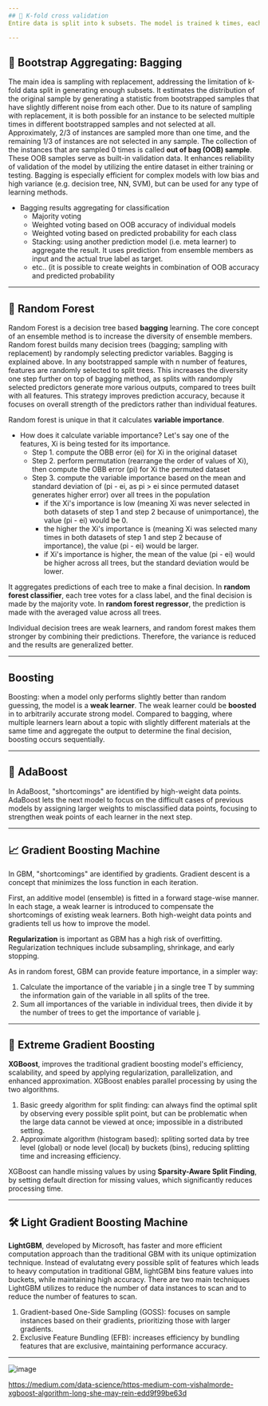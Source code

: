 ```yaml
---
## 🔁 K-fold cross validation
Entire data is split into k subsets. The model is trained k times, each time using k-1 folds for training and the remaining fold for validation. While it allows every data point to be used in both training and validation, it has limitations. One limitation is that the models trained on different folds are not completely independent, affecting the reliability of the model performance. It is also limited by the fixed number of folds, which can reduce granularity of model evaluation.

---
```



## 🎲 Bootstrap Aggregating: Bagging
The main idea is sampling with replacement, addressing the limitation of k-fold data split in generating enough subsets. It estimates the distribution of the original sample by generating a statistic from  bootstrapped samples that have slightly different noise from each other. Due to its nature of sampling with replacement, it is both possible for an instance to be selected multiple times in different bootstrapped samples and not selected at all. Approximately, 2/3 of instances are sampled more than one time, and the remaining 1/3 of instances are not selected in any sample. The collection of the instances that are sampled 0 times is called **out of bag (OOB) sample**. These OOB samples serve as built-in validation data. It enhances reliability of validation of the model by utilizing the entire dataset in either training or testing. Bagging is especially efficient for complex models with low bias and high variance (e.g. decision tree, NN, SVM), but can be used for any type of learning methods.

- Bagging results aggregating 
for classification
  * Majority voting
  * Weighted voting based on OOB accuracy of individual models
  * Weighted voting based on predicted probability for each class
  * Stacking: using another prediction model (i.e. meta learner) to aggregate the result. It uses prediction from ensemble members as input and the actual true label as target.
  * etc.. (it is possible to create weights in combination of OOB accuracy and predicted probability

---
## 🌲 Random Forest
Random Forest is a decision tree based **bagging** learning. The core concept of an ensemble method is to increase the diversity of ensemble members. Random forest builds many decision trees (bagging; sampling with replacement) by randomply selecting predictor variables. Bagging is explained above. In any bootstrapped sample with n number of features, features are randomly selected to split trees. This increases the diversity one step further on top of bagging method, as splits with randomply selected predictors generate more various outputs, compared to trees built with all features. This strategy improves prediction accuracy, because it focuses on overall strength of the predictors rather than individual features.

Random forest is unique in that it calculates **variable importance**.
- How does it calculate variable importance?
  Let's say one of the features, Xi is being tested for its importance.
  * Step 1. compute the OBB error (ei) for Xi in the original dataset
  * Step 2. perform permutation (rearrange the order of values of Xi), then compute the OBB error (pi) for Xi the permuted dataset
  * Step 3. compute the variable importance based on the mean and standard deviation of (pi - ei, as pi > ei since permuted dataset generates higher error) over all trees in the population
     - if the Xi's importance is low (meaning Xi was never selected in both datasets of step 1 and step 2 because of unimportance), the value (pi - ei) would be 0.
     - the higher the Xi's importance is (meaning Xi was selected many times in both datasets of step 1 and step 2 because of importance), the value (pi - ei) would be larger.
     - if Xi's importance is higher, the mean of the value (pi - ei) would be higher across all trees, but the standard deviation would be lower.

It aggregates predictions of each tree to make a final decision. In **random forest classifier**, each tree votes for a class label, and the final decision is made by the majority vote. In **random forest regressor**, the prediction is made with the averaged value across all trees.

Individual decision trees are weak learners, and random forest makes them stronger by combining their predictions. Therefore, the variance is reduced and the results are generalized better.

---
## Boosting
Boosting: when a model only performs slightly better than random guessing, the model is a **weak learner**. The weak learner could be **boosted** in to arbitrarily accurate strong model. Compared to bagging, where multiple learners learn about a topic with slightly different materials at the same time and aggregate the output to determine the final decision, boosting occurs sequentially.

---
## 🧮 AdaBoost
In AdaBoost, "shortcomings" are identified by high-weight data points. AdaBoost lets the next model to focus on the difficult cases of previous models by assigning larger weights to misclassified data points, focusing to strengthen weak points of each learner in the next step.

--- 
## 📈 Gradient Boosting Machine
In GBM, "shortcomings" are identified by gradients. Gradient descent is a concept that minimizes the loss function in each iteration. 

First, an additive model (ensemble) is fitted in a forward stage-wise manner. In each stage, a weak learner is introduced to compensate the shortcomings of existing weak learners. Both high-weight data points and gradients tell us how to improve the model.

**Regularization** is important as GBM has a high risk of overfitting. Regularization techniques include subsampling, shrinkage, and early stopping.

As in random forest, GBM can provide feature importance, in a simpler way:
1. Calculate the importance of the variable j in a single tree T by summing the information gain of the variable in all splits of the tree. 
2. Sum all importances of the variable in individual trees, then divide it by the number of trees to get the importance of variable j.
   

---
## 🚅 Extreme Gradient Boosting
**XGBoost**, improves the traditional gradient boosting model's efficiency, scalability, and speed by applying regularization, parallelization, and enhanced approximation. XGBoost enables parallel processing by using the two algorithms.

1. Basic greedy algorithm for split finding: can always find the optimal split by observing every possible split point, but can be problematic when the large data cannot be viewed at once; impossible in a distributed setting.
2. Approximate algorithm (histogram based): spliting sorted data by tree level (global) or node level (local) by buckets (bins), reducing splitting time and increasing efficiency.

XGBoost can handle missing values by using **Sparsity-Aware Split Finding**, by setting default direction for missing values, which significantly reduces processing time.

---
## 🛠️ Light Gradient Boosting Machine
**LightGBM**, developed by Microsoft, has faster and more efficient computation approach than the traditional GBM with its unique optimization technique. Instead of evalutatng every possible split of features which leads to heavy computation in traditional GBM, lightGBM bins feature values into buckets, while maintaining high accuracy. There are two main techniques LightGBM utilizes to reduce the number of data instances to scan and to reduce the number of features to scan.

1. Gradient-based One-Side Sampling (GOSS): focuses on sample instances based on their gradients, prioritizing those with larger gradients. 
2. Exclusive Feature Bundling (EFB): increases efficiency by bundling features that are exclusive, maintaining performance accuracy.

---

![image](https://github.com/user-attachments/assets/de305234-3a3d-4f3c-9612-b5b117037557)

https://medium.com/data-science/https-medium-com-vishalmorde-xgboost-algorithm-long-she-may-rein-edd9f99be63d


